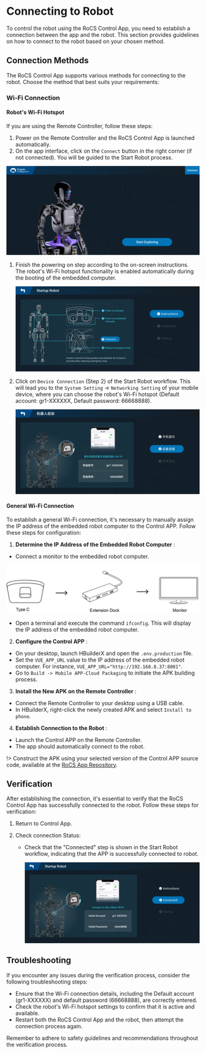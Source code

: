 # Connecting to Robot

To control the robot using the RoCS Control App, you need to establish a connection between the app and the robot. This section provides guidelines on how to connect to the robot based on your chosen method.

## Connection Methods

The RoCS Control App supports various methods for connecting to the robot. Choose the method that best suits your requirements:

### Wi-Fi Connection

#### Robot's Wi-Fi Hotspot

If you are using the Remote Controller, follow these steps:

1. Power on the Remote Controller and the RoCS Control App is launched automatically.
2. On the app interface, click on the `Connect` button in the right corner (if not connected). You will be guided to the Start Robot process.

  ![img](static/login-notconnected.png)

1. Finish the powering on step according to the on-screen instructions.
   The robot's Wi-Fi hotspot functionality is enabled automatically during the booting of the embedded computer.

   ![](static/startup-calibration.png)
2. Click on `Device Connection` (Step 2) of the Start Robot workflow. This will lead you to the `System Setting` -> `Networking Setting` of your mobile device, where you can choose the robot's Wi-Fi hotspot (Default account: gr1-XXXXXX, Default password: 66668888).

   ![1702460687314](image/connnecting_to_robot/1702460687314.png)

#### General Wi-Fi Connection

To establish a general Wi-Fi connection, it's necessary to manually assign the IP address of the embedded robot computer to the Control APP. Follow these steps for configuration:

1. **Determine the IP Address of the Embedded Robot Computer** :

* Connect a monitor to the embedded robot computer.

![1703226801105](image/connnecting_to_robot/1703226801105.png)

* Open a terminal and execute the command `ifconfig`. This will display the IP address of the embedded robot computer.

2. **Configure the Control APP** :

* On your desktop, launch HBuilderX and open the `.env.production` file.
* Set the `VUE_APP_URL` value to the IP address of the embedded robot computer. For instance, `VUE_APP_URL="http://192.168.8.37:8001"`.
* Go to `Build -> Mobile APP-Cloud Packaging` to initiate the APK building process.

3. **Install the New APK on the Remote Controller** :

* Connect the Remote Controller to your desktop using a USB cable.
* In HBuilderX, right-click the newly created APK and select `Install to phone`.

4. **Establish Connection to the Robot** :

* Launch the Control APP on the Remote Controller.
* The app should automatically connect to the robot.

!> Construct the APK using your selected version of the Control APP source code, available at the [RoCS App Repository](https://github.com/FFTAI/rocs_app).

## Verification

After establishing the connection, it's essential to verify that the RoCS Control App has successfully connected to the robot. Follow these steps for verification:

1. Return to Control App.
2. Check connection Status:

   * Check that the "Connected" step is shown in the Start Robot workflow, indicating that the APP is successfully connected to robot.

     ![img](static/connected.png)

## Troubleshooting

If you encounter any issues during the verification process, consider the following troubleshooting steps:

* Ensure that the Wi-Fi connection details, including the Default account (gr1-XXXXXX) and default password (66668888), are correctly entered.
* Check the robot's Wi-Fi hotspot settings to confirm that it is active and available.
* Restart both the RoCS Control App and the robot, then attempt the connection process again.

Remember to adhere to safety guidelines and recommendations throughout the verification process.

